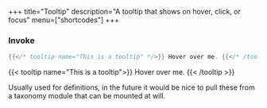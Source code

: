 +++
title="Tooltip"
description="A tooltip that shows on hover, click, or focus"
menu=["shortcodes"]
+++

### Invoke

```go
{{</* tooltip name="This is a tooltip" */>}} Hover over me. {{</* /tooltip */>}}
```

{{< tooltip name="This is a tooltip">}} Hover over me. {{< /tooltip >}}

Usually used for definitions, in the future it would be nice to pull these from a taxonomy module that can be mounted at will.
